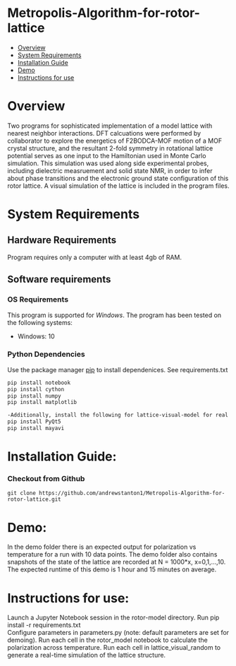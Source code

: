 # Metropolis-Algorithm-for-rotor-lattice

- [Overview](#overview)
- [System Requirements](#system-requirements)
- [Installation Guide](#installation-guide)
- [Demo](#demo)
- [Instructions for use](#instructions-for-use)

# Overview
Two programs for sophisticated implementation of a model lattice with nearest neighbor interactions. DFT calcuations were performed by collaborator to explore the energetics of F2BODCA-MOF motion of a MOF crystal structure, and the resultant 2-fold symmetry in rotational lattice potential serves as one input to the Hamiltonian used in Monte Carlo simulation. This simulation was used along side experimental probes, including dielectric measruement and solid state NMR, in order to infer about phase transitions and the electronic ground state configuration of this rotor lattice. A visual simulation of the lattice is included in the program files. 

# System Requirements
## Hardware Requirements
Program requires only a computer with at least 4gb of RAM.

## Software requirements
### OS Requirements
This program is supported for *Windows*. The program has been tested on the following systems:
+ Windows: 10

 ### Python Dependencies
Use the package manager [pip](https://pip.pypa.io/en/stable/) to install dependenices. See requirements.txt
```bash
pip install notebook
pip install cython
pip install numpy
pip install matplotlib

-Additionally, install the following for lattice-visual-model for real time visual simulation 
pip install PyQt5
pip install mayavi
```
# Installation Guide:
### Checkout from Github
```
git clone https://github.com/andrewstanton1/Metropolis-Algorithm-for-rotor-lattice.git
```
# Demo:
In the demo folder there is an expected output for polarization vs temperature for a run with 10 data points. The demo folder also contains snapshots of the state of the lattice are recorded at N = 1000*x, x=0,1,...,10. The expected runtime of this demo is 1 hour and 15 minutes on average. 

# Instructions for use:
Launch a Jupyter Notebook session in the rotor-model directory. Run pip install -r requirements.txt  
Configure parameters in parameters.py (note: default parameters are set for demoing). Run each cell in the rotor_model notebook to calculate the polarization across temperature. Run each cell in lattice_visual_random to generate a real-time simulation of the lattice structure.
